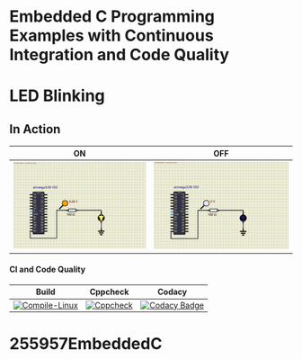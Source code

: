 # Embedded C Programming Examples with Continuous Integration and Code Quality

# LED Blinking 

## In Action

|ON|OFF|
|:--:|:--:|
|![ON](simulation/ON.png)|![OFF](simulation/OFF.png)|

#### CI and Code Quality

|Build|Cppcheck|Codacy|
|:--:|:--:|:--:|
|[![Compile-Linux](https://github.com/technocrat13/255957EmbeddedC/actions/workflows/Compile.yml/badge.svg)](https://github.com/Bharathgopal/Emb-C/actions/workflows/Compile.yml)|[![Cppcheck](https://github.com/technocrat13/255957EmbeddedC/actions/workflows/CodeQulaity.yml/badge.svg)](https://github.com/technocrat13/255957EmbeddedC/actions/workflows/CodeQulaity.yml)|[![Codacy Badge](https://app.codacy.com/project/badge/Grade/643b7ca2b2dc4daba1e700c216bb87d9)](https://www.codacy.com/gh/technocrat13/255957EmbeddedC/dashboard?utm_source=github.com&amp;utm_medium=referral&amp;utm_content=Bharathgopal/Emb-C&amp;utm_campaign=Badge_Grade)|
# 255957EmbeddedC

